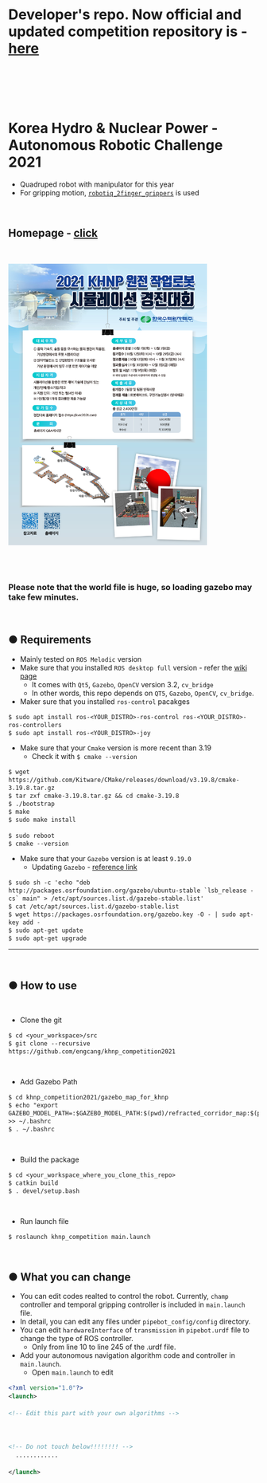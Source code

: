 # Developer's repo. Now official and updated competition repository is - [here](https://github.com/Woojin-Seol/KVRC2021)


<br>
<br>
<br>
<br>



# Korea Hydro & Nuclear Power - Autonomous Robotic Challenge 2021
+ Quadruped robot with manipulator for this year
+ For gripping motion, [`robotiq_2finger_grippers`](https://github.com/Danfoa/robotiq_2finger_grippers) is used

<br>


## Homepage - [click](https://kvrc2021.com)


<br>

<p align="left">
<img src="poster.jpg" width="400"/>
</p>






<br>
<br>

### Please note that the world file is huge, so loading gazebo may take few minutes.

<br>

## ● Requirements
+ Mainly tested on `ROS Melodic` version
+ Make sure that you installed `ROS desktop full` version - refer the [wiki page](https://wiki.ros.org/ROS/Installation)
  + It comes with `Qt5`, `Gazebo`, `OpenCV` version 3.2, `cv_bridge`
  + In other words, this repo depends on `QT5`, `Gazebo`, `OpenCV`, `cv_bridge`.
+ Maker sure that you installed `ros-control` pacakges
~~~shell
$ sudo apt install ros-<YOUR_DISTRO>-ros-control ros-<YOUR_DISTRO>-ros-controllers
$ sudo apt install ros-<YOUR_DISTRO>-joy
~~~
+ Make sure that your `Cmake` version is more recent than 3.19
  + Check it with `$ cmake --version`
~~~shell
$ wget https://github.com/Kitware/CMake/releases/download/v3.19.8/cmake-3.19.8.tar.gz
$ tar zxf cmake-3.19.8.tar.gz && cd cmake-3.19.8
$ ./bootstrap
$ make
$ sudo make install

$ sudo reboot
$ cmake --version 
~~~
+ Make sure that your `Gazebo` version is at least `9.19.0`
  + Updating `Gazebo` - [reference link](http://gazebosim.org/tutorials?tut=install_ubuntu&cat=install#Alternativeinstallation:step-by-step)
~~~shell
$ sudo sh -c 'echo "deb http://packages.osrfoundation.org/gazebo/ubuntu-stable `lsb_release -cs` main" > /etc/apt/sources.list.d/gazebo-stable.list'
$ cat /etc/apt/sources.list.d/gazebo-stable.list
$ wget https://packages.osrfoundation.org/gazebo.key -O - | sudo apt-key add -
$ sudo apt-get update
$ sudo apt-get upgrade
~~~

---

<br>

## ● How to use

<br>

+ Clone the git
~~~shell
$ cd <your_workspace>/src
$ git clone --recursive https://github.com/engcang/khnp_competition2021
~~~

<br>

+ Add Gazebo Path
~~~shell
$ cd khnp_competition2021/gazebo_map_for_khnp
$ echo "export GAZEBO_MODEL_PATH=:$GAZEBO_MODEL_PATH:$(pwd)/refracted_corridor_map:$(pwd)/rough_terrain_map:$(pwd)/stair_map:$(pwd)/qr_codes:$(pwd)/manipulator_map:$(pwd)/disturbance_map:$(pwd)/common" >> ~/.bashrc
$ . ~/.bashrc
~~~

<br>

+ Build the package
~~~shell
$ cd <your_workspace_where_you_clone_this_repo>
$ catkin build
$ . devel/setup.bash
~~~

<br>

+ Run launch file
~~~shell
$ roslaunch khnp_competition main.launch
~~~

<br>


## ● What you can change
+ You can edit codes realted to control the robot. Currently, `champ` controller and temporal gripping controller is included in `main.launch` file.
+ In detail, you can edit any files under `pipebot_config/config` directory.
+ You can edit `hardwareInterface` of `transmission` in `pipebot.urdf` file to change the type of ROS controller.
  + Only from line 10 to line 245 of the .urdf file.
+ Add your autonomous navigation algorithm code and controller in `main.launch`.
  + Open `main.launch` to edit
```xml
<?xml version="1.0"?>
<launch>

<!-- Edit this part with your own algorithms -->



<!-- Do not touch below!!!!!!!! -->
  ............

</launch>
```
